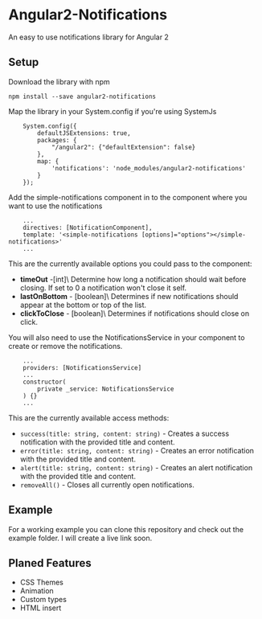 # Angular2-Notifications
An easy to use notifications library for Angular 2
## Setup
Download the library with npm
```
npm install --save angular2-notifications
```

Map the library in your System.config if you're using SystemJs
```
    System.config({
        defaultJSExtensions: true,
        packages: {
            "/angular2": {"defaultExtension": false}
        },
        map: {
            'notifications': 'node_modules/angular2-notifications'
        }
    });
```

Add the simple-notifications component in to the component where you want to use the notifications
```
    ...
    directives: [NotificationComponent],
    template: '<simple-notifications [options]="options"></simple-notifications>'
    ...
```
This are the currently available options you could pass to the component:
* __timeOut__ -\[int]\ Determine how long a notification should wait before closing. If set to 0 a notification won't close it self.
* __lastOnBottom__ - \[boolean]\ Determines if new notifications should appear at the bottom or top of the list.
* __clickToClose__ - \[boolean]\ Determines if notifications should close on click.

You will also need to use the NotificationsService in your component to create or remove the notifications.
```
    ...
    providers: [NotificationsService]
    ...
    constructor(
        private _service: NotificationsService
    ) {}
    ...
```
This are the currently available access methods:
* `success(title: string, content: string)` - Creates a success notification with the provided title and content.
* `error(title: string, content: string)` - Creates an error notification with the provided title and content.
* `alert(title: string, content: string)` - Creates an alert notification with the provided title and content.
* `removeAll()` - Closes all currently open notifications.

## Example

For a working example you can clone this repository and check out the example folder.
I will create a live link soon.

## Planed Features

* CSS Themes
* Animation
* Custom types
* HTML insert

